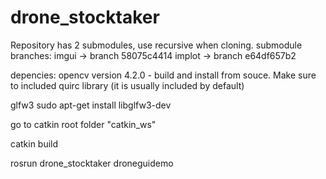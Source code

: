 # drone_stocktaker

Repository has 2 submodules, use recursive when cloning.
submodule branches:
imgui -> branch 58075c4414
implot -> branch e64df657b2


depencies:
opencv version 4.2.0 - build and install from souce. Make sure to included quirc library (it is usually included by default)

glfw3
sudo apt-get install libglfw3-dev


go to catkin root folder "catkin_ws"

catkin build

rosrun drone_stocktaker droneguidemo 
